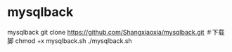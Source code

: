 # mysqlback

mysqlback
git clone https://github.com/Shangxiaoxia/mysqlback.git
＃下载脚
chmod +x mysqlback.sh
./mysqlback.sh 
# 
